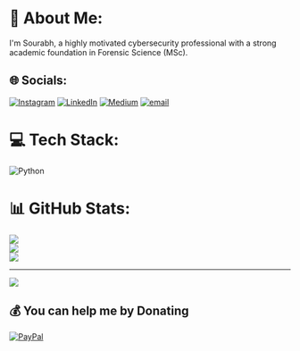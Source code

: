 # 💫 About Me:
I'm Sourabh, a highly motivated cybersecurity professional with a strong academic foundation in Forensic Science (MSc).


## 🌐 Socials:
[![Instagram](https://img.shields.io/badge/Instagram-%23E4405F.svg?logo=Instagram&logoColor=white)](https://instagram.com/sourabh_singh_22) [![LinkedIn](https://img.shields.io/badge/LinkedIn-%230077B5.svg?logo=linkedin&logoColor=white)](https://linkedin.com/in/sourabhsingh1828) [![Medium](https://img.shields.io/badge/Medium-12100E?logo=medium&logoColor=white)](https://medium.com/@sourabh1828) [![email](https://img.shields.io/badge/Email-D14836?logo=gmail&logoColor=white)](mailto:sourabh.singh.1828@gmail.com) 

# 💻 Tech Stack:
![Python](https://img.shields.io/badge/python-3670A0?style=flat&logo=python&logoColor=ffdd54)
# 📊 GitHub Stats:
![](https://github-readme-stats.vercel.app/api?username=Sourabh1828&theme=dracula&hide_border=false&include_all_commits=false&count_private=false)<br/>
![](https://nirzak-streak-stats.vercel.app/?user=Sourabh1828&theme=dracula&hide_border=false)<br/>
![](https://github-readme-stats.vercel.app/api/top-langs/?username=Sourabh1828&theme=dracula&hide_border=false&include_all_commits=false&count_private=false&layout=compact)

---
[![](https://visitcount.itsvg.in/api?id=Sourabh1828&icon=0&color=0)](https://visitcount.itsvg.in)

  ## 💰 You can help me by Donating
  [![PayPal](https://img.shields.io/badge/PayPal-00457C?style=for-the-badge&logo=paypal&logoColor=white)](https://paypal.me/SourabhS1828) 

  
<!-- Proudly created with GPRM ( https://gprm.itsvg.in ) -->
